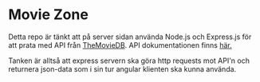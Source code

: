 # Movie Zone
Detta repo är tänkt att på server sidan använda Node.js och Express.js för att prata med API från [TheMovieDB](https://www.themoviedb.org). API dokumentationen finns [här.](https://www.themoviedb.org/documentation/api)

Tanken är alltså att express servern ska göra http requests mot API'n och returnera json-data som i sin tur angular klienten ska kunna använda.
